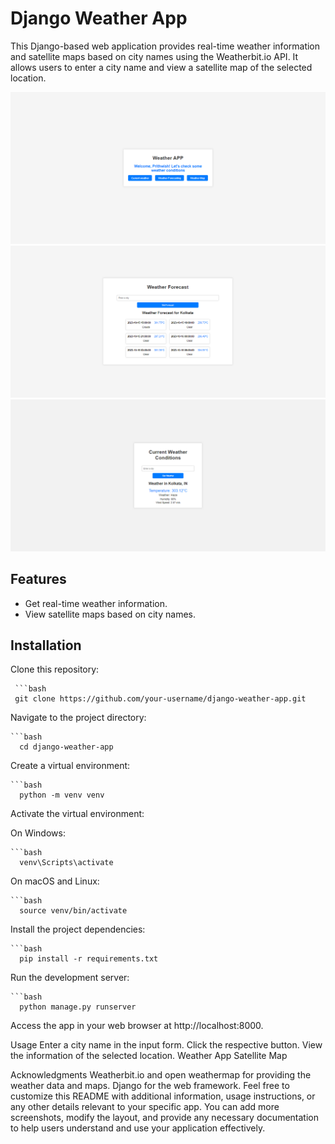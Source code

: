 # Django Weather App

This Django-based web application provides real-time weather information and satellite maps based on city names using the Weatherbit.io API. It allows users to enter a city name and view a satellite map of the selected location.

![Weather-App](Projectimages/UI.PNG)
![Weather App](Projectimages/UI2.png)
![Weather App](Projectimages/UI3.png)
## Features

- Get real-time weather information.
- View satellite maps based on city names.

## Installation
Clone this repository:

     ```bash
     git clone https://github.com/your-username/django-weather-app.git
Navigate to the project directory:

    ```bash
      cd django-weather-app
Create a virtual environment:

    ```bash
      python -m venv venv
Activate the virtual environment:

On Windows:

    ```bash
      venv\Scripts\activate
On macOS and Linux:

    ```bash
      source venv/bin/activate
Install the project dependencies:

    ```bash
      pip install -r requirements.txt
Run the development server:

    ```bash
      python manage.py runserver
Access the app in your web browser at http://localhost:8000.

Usage
Enter a city name in the input form.
Click the respective button.
View the information of the selected location.
Weather App Satellite Map

Acknowledgments
Weatherbit.io and open weathermap for providing the weather data and maps.
Django for the web framework.
Feel free to customize this README with additional information, usage instructions, or any other details relevant to your specific app. You can add more screenshots, modify the layout, and provide any necessary documentation to help users understand and use your application effectively.
